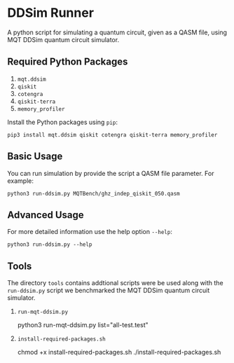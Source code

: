 # DDSim Runner

A python script for simulating a quantum circuit, given as a QASM file, using MQT DDSim quantum circuit simulator.

## Required Python Packages 
1. `mqt.ddsim`
2. `qiskit`
3. `cotengra`
4. `qiskit-terra`
5. `memory_profiler`

Install the Python packages using `pip`:

    pip3 install mqt.ddsim qiskit cotengra qiskit-terra memory_profiler

## Basic Usage

You can run simulation by provide the script a QASM file parameter. For example:

    python3 run-ddsim.py MQTBench/ghz_indep_qiskit_050.qasm 

## Advanced Usage

For more detailed information use the help option `--help`:

    python3 run-ddsim.py --help

## Tools

The directory `tools` contains addtional scripts were be used along with the `run-ddsim.py` script we benchmarked the MQT DDSim quantum circuit simulator.

1. `run-mqt-ddsim.py`

    python3 run-mqt-ddsim.py list="all-test.test"

2. `install-required-packages.sh`

    chmod +x install-required-packages.sh
    ./install-required-packages.sh
